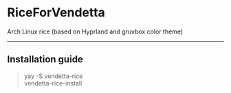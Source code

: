 # RiceForVendetta
 Arch Linux rice (based on Hyprland and gruvbox color theme)
***
## Installation guide
> yay -S vendetta-rice\
> vendetta-rice-install
